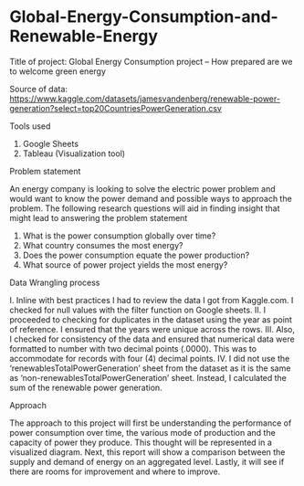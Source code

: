 # Global-Energy-Consumption-and-Renewable-Energy

Title of project: Global Energy Consumption project – How prepared are we to welcome green energy

Source of data: https://www.kaggle.com/datasets/jamesvandenberg/renewable-power-generation?select=top20CountriesPowerGeneration.csv

Tools used
1. Google Sheets
2. Tableau (Visualization tool)

Problem statement

An energy company is looking to solve the electric power problem and would want to know the power
demand and possible ways to approach the problem. The following research questions will aid in finding
insight that might lead to answering the problem statement
1. What is the power consumption globally over time?
2. What country consumes the most energy?
3. Does the power consumption equate the power production?
4. What source of power project yields the most energy?

Data Wrangling process

I. Inline with best practices I had to review the data I got from Kaggle.com. I checked for null
values with the filter function on Google sheets.
II. I proceeded to checking for duplicates in the dataset using the year as point of reference. I
ensured that the years were unique across the rows.
III. Also, I checked for consistency of the data and ensured that numerical data were formatted to
number with two decimal points (.0000). This was to accommodate for records with four (4)
decimal points.
IV. I did not use the ‘renewablesTotalPowerGeneration’ sheet from the dataset as it is the same as
‘non-renewablesTotalPowerGeneration’ sheet. Instead, I calculated the sum of the renewable
power generation.


Approach

The approach to this project will first be understanding the performance of power consumption over
time, the various mode of production and the capacity of power they produce. This thought will be
represented in a visualized diagram. Next, this report will show a comparison between the supply and
demand of energy on an aggregated level. Lastly, it will see if there are rooms for improvement and
where to improve.
